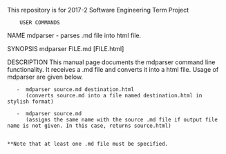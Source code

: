 This repository is for 2017-2 Software Engineering Term Project

		USER COMMANDS
NAME
	mdparser - parses .md file into html file.

SYNOPSIS
	mdparser FILE.md [FILE.html]

DESCRIPTION
	This manual page documents the mdparser command line functionality. It receives a .md file and
	converts it into a html file. Usage of mdparser are given below. 
	
		
	   -  mdparser source.md destination.html 
	      (converts source.md into a file named destination.html in stylish format)

	   -  mdparser source.md 		     
	      (assigns the same name with the source .md file if output file name is not given. In this case, returns source.html)


	**Note that at least one .md file must be specified.
